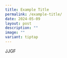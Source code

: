 ```yaml
---
title: Example Title
permalink: /example-title/
date: 2024-05-09
layout: post
description: ""
image: ""
variant: tiptap
---
```

<p>JJGF</p>